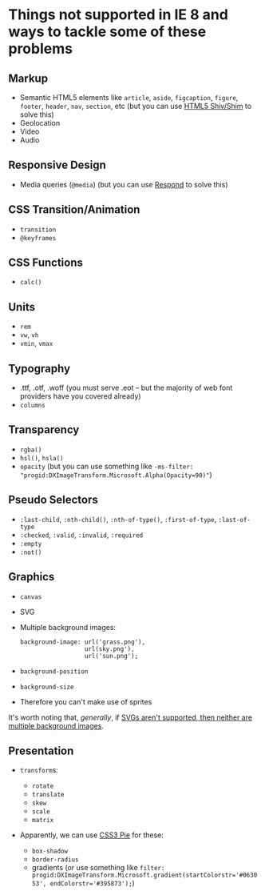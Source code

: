 # Things not supported in IE 8 and ways to tackle some of these problems

## Markup

* Semantic HTML5 elements like `article`, `aside`, `figcaption`, `figure`, `footer`, `header`, `nav`, `section`, etc (but you can use [HTML5 Shiv/Shim](https://github.com/aFarkas/html5shiv) to solve this)
* Geolocation
* Video
* Audio

## Responsive Design

* Media queries (`@media`) (but you can use [Respond](https://github.com/scottjehl/Respond) to solve this)

## CSS Transition/Animation
* `transition`
* `@keyframes`

## CSS Functions
* `calc()`

## Units

* `rem`
* `vw`, `vh`
* `vmin`, `vmax`

## Typography

* .ttf, .otf, .woff (you must serve .eot – but the majority of web font providers have you covered already)
* `columns`

## Transparency

* `rgba()`
* `hsl()`, `hsla()`
* `opacity` (but you can use something like `-ms-filter: "progid:DXImageTransform.Microsoft.Alpha(Opacity=90)"`)

## Pseudo Selectors

* `:last-child`, `:nth-child()`, `:nth-of-type()`, `:first-of-type`, `:last-of-type`
* `:checked`, `:valid`, `:invalid`, `:required`
* `:empty`
* `:not()`

## Graphics

* `canvas`
* SVG
* Multiple background images:

    ```
 	background-image: url('grass.png'),
	                  url(sky.png'), 
	                  url('sun.png');
	```
	
* `background-position`
* `background-size`
* Therefore you can't make use of sprites

It's worth noting that, _generally_, if [SVGs aren't supported, then neither are multiple background images](http://css-tricks.com/svg-fallbacks/).

## Presentation

* `transform`s:
	* `rotate`
	* `translate`
	* `skew`
	* `scale`
	* `matrix`

* Apparently, we can use [CSS3 Pie](http://css3pie.com/) for these:
	* `box-shadow`
	* `border-radius`
	* gradients (or use something like `filter: progid:DXImageTransform.Microsoft.gradient(startColorstr='#063053', endColorstr='#395873');`)
